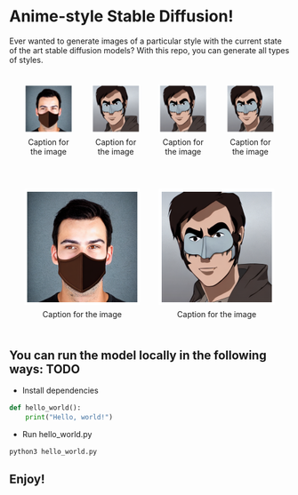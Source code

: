 # Anime-style Stable Diffusion!

Ever wanted to generate images of a particular style with the current state of the art stable diffusion models? With this repo, you can generate all types of styles.



<table style="width: 100%; border-collapse: separate; border-spacing: 20px;">
  <tr>
    <td style="text-align: center;">
      <img src="assets/img1.png" width="300" alt="Image 1"/>
      <br/>
      <span style="display: block; margin-top: 5px;">Caption for the image</span>
    </td>
    <td style="text-align: center;">
      <img src="assets/img1-anime.png" width="300" alt="Image 2"/>
      <br/>
      <span style="display: block; margin-top: 5px;">Caption for the image</span>
    </td>
    <td style="text-align: center;">
      <img src="assets/img1-anime.png" width="300" alt="Image 2"/>
      <br/>
      <span style="display: block; margin-top: 5px;">Caption for the image</span>
    </td>
    <td style="text-align: center;">
      <img src="assets/img1-anime.png" width="300" alt="Image 2"/>
      <br/>
      <span style="display: block; margin-top: 5px;">Caption for the image</span>
    </td>
<table style="width: 100%; border-collapse: separate; border-spacing: 20px;">
  <tr>
    <td style="text-align: center;">
      <img src="assets/img1.png" width="300" alt="Image 1"/>
      <br/>
      <span style="display: block; margin-top: 5px;">Caption for the image</span>
    </td>
    <td style="text-align: center;">
      <img src="assets/img1-anime.png" width="300" alt="Image 2"/>
      <br/>
      <span style="display: block; margin-top: 5px;">Caption for the image</span>
    </td>
  </tr>
</table>

  </tr>
</table>




## You can run the model locally in the following ways: TODO
* Install dependencies

```python
def hello_world():
    print("Hello, world!")
```

* Run hello_world.py
```python
python3 hello_world.py
```

## Enjoy!
